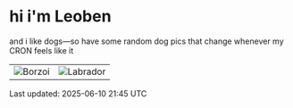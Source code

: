 # hi i'm Leoben

and i like dogs—so have some random dog pics that change whenever my CRON feels like it

|  |  |
|--------|----------|
| ![Borzoi](https://random-dog-vercel.vercel.app/api/random-borzoi?v=1749591920) | ![Labrador](https://random-dog-vercel.vercel.app/api/random-labrador?v=1749591920) |

Last updated: 2025-06-10 21:45 UTC
